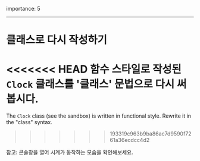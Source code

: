 importance: 5

---

# 클래스로 다시 작성하기

<<<<<<< HEAD
함수 스타일로 작성된 `Clock` 클래스를 '클래스' 문법으로 다시 써봅시다.
=======
The `Clock` class (see the sandbox) is written in functional style. Rewrite it in the "class" syntax.
>>>>>>> 193319c963b9ba86ac7d9590f7261a36ecdcc4d2

참고: 콘솔창을 열어 시계가 동작하는 모습을 확인해보세요.
